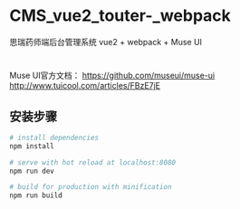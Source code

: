 # CMS_vue2_touter-_webpack
思瑞药师端后台管理系统
vue2 + webpack + Muse UI
#
Muse UI官方文档：
https://github.com/museui/muse-ui
http://www.tuicool.com/articles/FBzE7jE
## 安装步骤

``` bash
# install dependencies
npm install

# serve with hot reload at localhost:8080
npm run dev

# build for production with minification
npm run build
